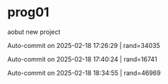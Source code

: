 # prog01
aobut new project

Auto-commit on 2025-02-18 17:26:29 | rand=34035

Auto-commit on 2025-02-18 17:40:24 | rand=16741

Auto-commit on 2025-02-18 18:34:55 | rand=46969
